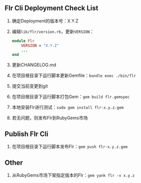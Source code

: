 ## Flr Cli Deployment Check List

1. 确定Deployment的版本号：X.Y.Z
1. 编辑`lib/flr/version.rb`，更新`VERSION`：

	```ruby
	module Flr
  		VERSION = "X.Y.Z"
  		...
	end
	```
1.  更新CHANGELOG.md
1. 在项目根目录下运行脚本更新Gemfile：`bundle exec ./bin/flr`
1. 提交当前变更到git
1. 在项目根目录下运行脚本打包Gem：`gem build flr.gemspec`
1. 本地安装Flr进行测试：`sudo gem install flr-x.y.z.gem`
1. 若无问题，则发布Flr到RubyGems市场

## Publish Flr Cli

1. 在项目根目录下运行脚本发布Flr：`gem push flr-x.y.z.gem`

## Other
 
1. 从RubyGems市场下架指定版本的Flr：`gem yank flr -v x.y.z`
